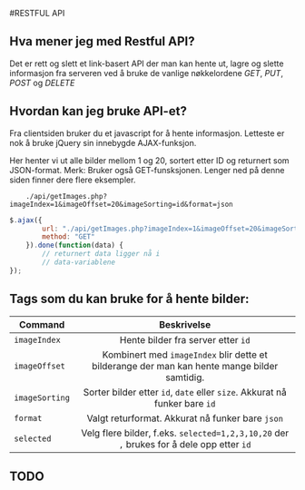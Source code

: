#RESTFUL API

## Hva mener jeg med Restful API?

Det er rett og slett et link-basert API der man kan hente ut, lagre og slette
informasjon fra serveren ved å bruke de vanlige nøkkelordene *GET*, *PUT*, *POST* og *DELETE*

## Hvordan kan jeg bruke API-et?

Fra clientsiden bruker du et javascript for å hente informasjon. Letteste er nok å bruke jQuery sin
innebygde AJAX-funksjon.

Her henter vi ut alle bilder mellom 1 og 20, sortert etter ID og returnert som JSON-format.
Merk: Bruker også GET-funsksjonen. Lenger ned på denne siden finner dere flere eksempler.
```
	./api/getImages.php?imageIndex=1&imageOffset=20&imageSorting=id&format=json
```

```javascript
$.ajax({
		url: "./api/getImages.php?imageIndex=1&imageOffset=20&imageSorting=id&format=json",
		method: "GET"
	}).done(function(data) {
		// returnert data ligger nå i
		// data-variablene
});
```


## Tags som du kan bruke for å hente bilder:
| Command        | Beskrivelse
| ------------- |:-------------:|
| `imageIndex`      | Hente bilder fra server etter `id` |
| `imageOffset`      | Kombinert med `imageIndex` blir dette et bilderange der man kan hente mange bilder samtidig.     |
| `imageSorting` | Sorter bilder etter `id`, `date` eller `size`. Akkurat nå funker bare `id`      |
| `format` | Valgt returformat. Akkurat nå funker bare `json` |
| `selected` | Velg flere bilder, f.eks. `selected=1,2,3,10,20` der `,` brukes for å dele opp etter `id`      |

## TODO


